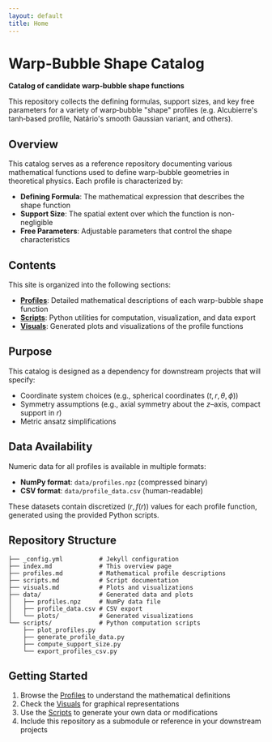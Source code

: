 ```yaml
---
layout: default
title: Home
---
```


# Warp-Bubble Shape Catalog

**Catalog of candidate warp‐bubble shape functions**

This repository collects the defining formulas, support sizes, and key free parameters for a variety of warp‐bubble "shape" profiles (e.g. Alcubierre's tanh‐based profile, Natário's smooth Gaussian variant, and others).

## Overview

This catalog serves as a reference repository documenting various mathematical functions used to define warp-bubble geometries in theoretical physics. Each profile is characterized by:

- **Defining Formula**: The mathematical expression that describes the shape function
- **Support Size**: The spatial extent over which the function is non-negligible
- **Free Parameters**: Adjustable parameters that control the shape characteristics

## Contents

This site is organized into the following sections:

- **[Profiles](profiles.md)**: Detailed mathematical descriptions of each warp-bubble shape function
- **[Scripts](scripts.md)**: Python utilities for computation, visualization, and data export
- **[Visuals](visuals.md)**: Generated plots and visualizations of the profile functions

## Purpose

This catalog is designed as a dependency for downstream projects that will specify:

- Coordinate system choices (e.g., spherical coordinates $(t,r,\theta,\phi)$)
- Symmetry assumptions (e.g., axial symmetry about the $z$–axis, compact support in $r$)
- Metric ansatz simplifications

## Data Availability

Numeric data for all profiles is available in multiple formats:

- **NumPy format**: `data/profiles.npz` (compressed binary)
- **CSV format**: `data/profile_data.csv` (human-readable)

These datasets contain discretized $(r, f(r))$ values for each profile function, generated using the provided Python scripts.

## Repository Structure

```
├── _config.yml          # Jekyll configuration
├── index.md             # This overview page
├── profiles.md          # Mathematical profile descriptions
├── scripts.md           # Script documentation
├── visuals.md           # Plots and visualizations
├── data/                # Generated data and plots
│   ├── profiles.npz     # NumPy data file
│   ├── profile_data.csv # CSV export
│   └── plots/           # Generated visualizations
└── scripts/             # Python computation scripts
    ├── plot_profiles.py
    ├── generate_profile_data.py
    ├── compute_support_size.py
    └── export_profiles_csv.py
```

## Getting Started

1. Browse the [Profiles](profiles.md) to understand the mathematical definitions
2. Check the [Visuals](visuals.md) for graphical representations
3. Use the [Scripts](scripts.md) to generate your own data or modifications
4. Include this repository as a submodule or reference in your downstream projects
